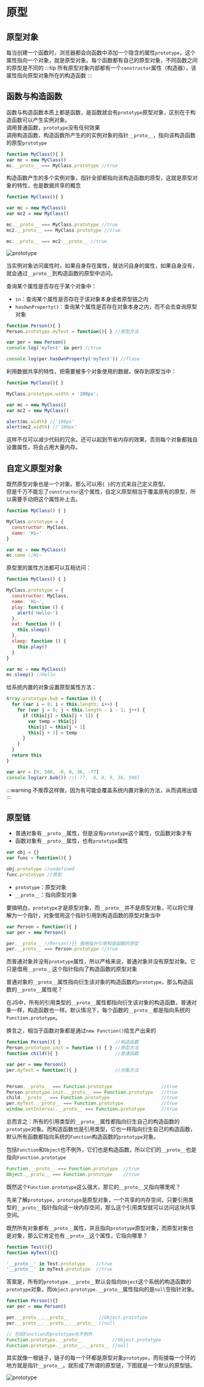# 原型

## 原型对象
每当创建一个函数时，浏览器都会向函数中添加一个隐含的属性`prototype`，这个属性指向一个对象，就是原型对象。每个函数都有自己的原型对象，不同函数之间的原型是不同的
:::tip
所有原型对象内部都有一个`constructor`属性（构造器），该属性指向原型对象所在的构造函数
:::

## 函数与构造函数
函数与构造函数本质上都是函数，是函数就会有`prototype`原型对象，区别在于构造函数可以产生实例对象。\
调用普通函数，`prototype`没有任何效果\
调用构造函数，构造函数所产生的的实例对象的指针`__proto__`，指向该构造函数的原型`prototype`
```js
function MyClass(){ } 
var mc = new MyClass()
mc.__proto__ === MyClass.prototype //true
```
构造函数产生的多个实例对象，指针全部都指向该构造函数的原型，这就是原型对象的特性，也是数据共享的概念
```js
function MyClass(){ } 

var mc = new MyClass()
var mc2 = new MyClass()

mc.__proto__ === MyClass.prototype //true
mc2.__proto__ === MyClass.prototype //true

mc.__proto__ === mc2.__proto__ //true
```
![prototype](/assets/img/prototype1.png)

当实例对象访问属性时，如果自身存在属性，就访问自身的属性，如果自身没有，就会通过`__proto__`到构造函数的原型中访问。

查询某个属性是否存在于某个对象中：
* `in`：查询某个属性是否存在于该对象本身或者原型链之内
* `hasOwnProperty()`：查询某个属性是否存在对象本身之内，而不会去查询原型对象

```js
function Person(){ }
Person.prototype.myTest = function(){ } //原型方法

var per = new Person()
console.log('myTest' in per) //true

console.log(per.hasOwnProperty('myTest')) //flase
```
利用数据共享的特性，把需要被多个对象使用的数据，保存到原型当中：
```js
function MyClass(){ } 

MyClass.prototype.width = '100px';

var mc = new MyClass()
var mc2 = new MyClass()

alert(mc.width) //'100px'
alert(mc2.width) //'100px'
```
这样不仅可以减少代码的冗余。还可以起到节省内存的效果，否则每个对象都独自设置属性，将会占用大量内存。

## 自定义原型对象
既然原型对象也是一个对象。那么可以用`{ }`的方式来自己定义原型。\
但是千万不能忘了`constructor`这个属性，自定义原型相当于覆盖原有的原型，所以需要手动把这个属性补上去。
```js
function MyClass() { }

MyClass.prototype = {
  constructor: MyClass,
  name: 'Hi~'
}

var mc = new MyClass()
mc.name //Hi~
```
原型里的属性方法都可以互相访问：
```js
function MyClass() { }

MyClass.prototype = {
  constructor: MyClass,
  name: 'Hi~',
  play: function () {
    alert('Hello~')
  },
  eat: function () {
    this.sleep()
  },
  sleep: function () {
    this.play()
  }
}

var mc = new MyClass()
mc.sleep() //Hello
```
给系统内置的对象设置原型属性方法：
```js
Array.prototype.bub = function () {
  for (var i = 0; i < this.length; i++) {
    for (var j = 0; j < this.length - i - 1; j++) {
      if (this[j] > this[j + 1]) {
        var temp = this[j]
        this[j] = this[j + 1]
        this[j + 1] = temp
      }
    }
  }
  return this
}

var arr = [9, 500, -8, 0, 36, -77]
console.log(arr.bub()) //[-77, -8, 0, 9, 36, 500]
```
:::warning
不推荐这样做，因为有可能会覆盖系统内置对象的方法，从而调用出错
:::

## 原型链
* 普通对象有`__proto__`属性，但是没有`prototype`这个属性，仅函数对象才有
* 函数对象有`__proto__`属性，也有`prototype`属性
```js
var obj = {}
var func = function(){ }

obj.prototype //undefined
func.prototype //原型
```
* `prototype`：原型对象
* `__proto__`：指向原型对象

要搞明白，`prototype`才是原型对象，而`__proto__`并不是原型对象，可以将它理解为一个指针，对象借用这个指针引用到构造函数的原型对象当中
```js
var Person = function(){ }
var per = new Person()

per.__proto__ //Person(){} 借用指针引用构造函数的原型
per.__proto__ === Person.prototype //true
```
而普通对象并没有`prototype`属性，所以严格来说，普通对象并没有原型对象。它只是借用`__proto__`这个指针指向了构造函数的原型对象

普通对象的`__proto__`属性指向衍生该对象的构造函数的`prototype`，那么构造函数的`__proto__`属性呢？

在JS中，所有的引用类型的`__proto__`属性都指向衍生该对象的构造函数，普通对象一样，构造函数也一样。默认情况下，每个函数的`__proto__`都是指向系统的`Function.prototype`。

换言之，相当于函数对象都是通过`new Function()`给生产出来的

```js
function Person(){ }                    //构造函数
Person.prototype.init = function () { } //原型方法
function child(){ }                     //普通函数

var per = new Person()
per.myTest = function(){ }              //对象方法


Person.__proto__ === Function.prototype                  //true
Person.prototype.init.__proto__ === Function.prototype   //true
child.__proto__ === Function.prototype                   //true
per.myTest.__proto__ === Function.prototype              //true
window.setInterval.__proto__ === Function.prototype      //true
```
总而言之：所有的引用类型的`__proto__`属性都指向衍生自己的构造函数的`prototype`对象。而构造函数也是引用类型，它也一样指向衍生自己的构造函数，默认所有函数都指向系统的`Function`构造函数的`prototype`对象。

包括`Function`和`Object`也不例外，它们也是构造函数，所以它们的`__proto__`也是指向`Function.prototype`

```js
Function.__proto__ === Function.prototype  //true
Object.__proto__ === Function.prototype    //true
```
既然这个`Function.prototype`这么强大，那它的`__proto__`又指向哪里呢？

先来了解`prototype`，`prototype`是原型对象，一个共享的内存空间，只要引用类型的`__proto__`指针指向这一块内存空间，那么这个引用类型就可以访问这块共享空间。

既然所有对象都有`__proto__`属性，并且指向`prototype`原型对象，而原型对象也是对象，那么它肯定也有`__proto__`这个属性，它指向哪里？
```js
function Test(){}
function myTest(){}

'__proto__' in Test.prototype    //true
'__proto__' in myTest.prototype  //true
```
答案是，所有的`prototype.__proto__`默认会指向`Object`这个系统的构造函数的`prototype`对象，而`Object.prototype.__proto__`属性指向的是`null`空指针对象。
```js
function Person(){}
var per = new Person()

per.__proto__.__proto__           //Object.prototype
per.__proto__.__proto__.__proto__ //null

// 包括Function的prototype也不例外
Function.prototype.__proto__           //Object.prototype
Function.prototype.__proto__.__proto__ //null
```
其实就像一根链子，链子的每一个环都是原型对象`prototype`，而衔接每一个环的地方就是指针`__proto__`。就形成了所谓的原型链，下图就是一个默认的原型链。

![prototype](/assets/img/prototype2.png)